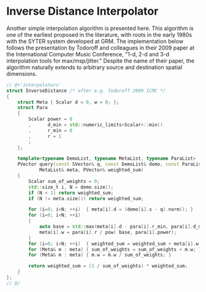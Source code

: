 # Inverse Distance Interpolator

Another simple interpolation algorithm is presented here. This algorithm is one
of the earliest proposed in the literature, with roots in the early 1980s with
the SYTER system developed at GRM. The implementation below follows the presentation
by Todoroff and colleagues in their 2009 paper at the International Computer
Music Conference, "1-d, 2-d and 3-d interpolation tools for max/msp/jitter."
Despite the name of their paper, the algorithm naturally extends to arbitrary
source and destination spatial dimensions.

```cpp
// @+'interpolators'
struct InverseDistance /* after e.g. Todoroff 2009 ICMC */
{
    struct Meta { Scalar d = 0, w = 0; };
    struct Para 
    { 
        Scalar power = 8
        ,      d_min = std::numeric_limits<Scalar>::min()
        ,      r_min = 0
        ,      r = 1
        ;
    };

    template<typename DemoList, typename MetaList, typename ParaList>
    PVector query(const SVector& q, const DemoList& demo, const ParaList& para,
            MetaList& meta, PVector& weighted_sum)
    {
        Scalar sum_of_weights = 0;
        std::size_t i, N = demo.size();
        if (N < 1) return weighted_sum;
        if (N != meta.size()) return weighted_sum;

        for (i=0; i<N; ++i)  { meta[i].d = (demo[i].s - q).norm(); }
        for (i=0; i<N; ++i)  
        { 
            auto base = std::max(meta[i].d - para[i].r_min, para[i].d_min);
            meta[i].w = para[i].r / pow( base, para[i].power); 
        }
        for (i=0; i<N; ++i)  { weighted_sum = weighted_sum + meta[i].w * demo[i].p; }
        for (Meta& m : meta) { sum_of_weights = sum_of_weights + m.w; }
        for (Meta& m : meta) { m.w = m.w / sum_of_weights; }

        return weighted_sum = (1 / sum_of_weights) * weighted_sum;
    }
};
// @/
```

